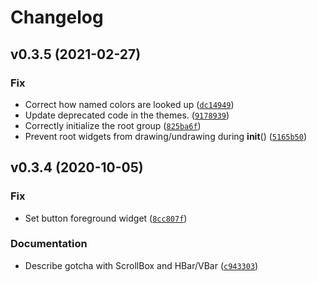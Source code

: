 # Changelog

<!--next-version-placeholder-->

## v0.3.5 (2021-02-27)
### Fix
* Correct how named colors are looked up ([`dc14949`](https://github.com/kxgames/glooey/commit/dc149493c36564b8892f09167134fd31c7e155e9))
* Update deprecated code in the themes. ([`9178939`](https://github.com/kxgames/glooey/commit/9178939df55a44dcf0a890aec0aceef2f4989947))
* Correctly initialize the root group ([`825ba6f`](https://github.com/kxgames/glooey/commit/825ba6f0e493965d4d058793076be8be295232e9))
* Prevent root widgets from drawing/undrawing during __init__() ([`5165b50`](https://github.com/kxgames/glooey/commit/5165b5048a5624cb8f6422e5cc2cdfb3af5b7585))

## v0.3.4 (2020-10-05)
### Fix
* Set button foreground widget ([`8cc807f`](https://github.com/kxgames/glooey/commit/8cc807f89f802608470c308963f08dff55e2a90a))

### Documentation
* Describe gotcha with ScrollBox and HBar/VBar ([`c943303`](https://github.com/kxgames/glooey/commit/c943303ead1acee8f58d99c1c0cc916fda196340))
